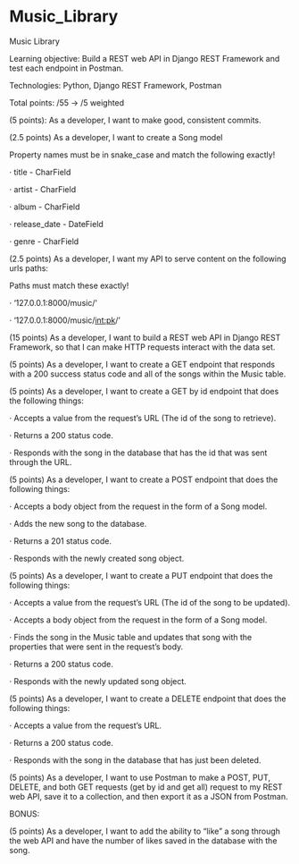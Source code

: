 # Music_Library

Music Library

Learning objective: Build a REST web API in Django REST Framework and test each endpoint in Postman.

Technologies: Python, Django REST Framework, Postman

Total points: /55 -> /5 weighted

(5 points): As a developer, I want to make good, consistent commits.

(2.5 points) As a developer, I want to create a Song model

Property names must be in snake_case and match the following exactly!

· title - CharField

· artist - CharField

· album - CharField

· release_date - DateField

· genre - CharField

(2.5 points) As a developer, I want my API to serve content on the following urls paths:

Paths must match these exactly!

· ‘127.0.0.1:8000/music/'

· ‘127.0.0.1:8000/music/<int:pk>/’

(15 points) As a developer, I want to build a REST web API in Django REST Framework, so that I can make HTTP requests interact with the data set.

(5 points) As a developer, I want to create a GET endpoint that responds with a 200 success status code and all of the songs within the Music table.

(5 points) As a developer, I want to create a GET by id endpoint that does the following things:

· Accepts a value from the request’s URL (The id of the song to retrieve).

· Returns a 200 status code.

· Responds with the song in the database that has the id that was sent through the URL.

(5 points) As a developer, I want to create a POST endpoint that does the following things:

· Accepts a body object from the request in the form of a Song model.

· Adds the new song to the database.

· Returns a 201 status code.

· Responds with the newly created song object.

(5 points) As a developer, I want to create a PUT endpoint that does the following things:

· Accepts a value from the request’s URL (The id of the song to be updated).

· Accepts a body object from the request in the form of a Song model.

· Finds the song in the Music table and updates that song with the properties that were sent in the request’s body.

· Returns a 200 status code.

· Responds with the newly updated song object.

(5 points) As a developer, I want to create a DELETE endpoint that does the following things:

· Accepts a value from the request’s URL.

· Returns a 200 status code.

· Responds with the song in the database that has just been deleted.

(5 points) As a developer, I want to use Postman to make a POST, PUT, DELETE, and both GET requests (get by id and get all) request to my REST web API, save it to a collection, and then export it as a JSON from Postman.

BONUS:

(5 points) As a developer, I want to add the ability to “like” a song through the web API and have the number of likes saved in the database with the song.